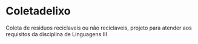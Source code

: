 # Coletadelixo
Coleta de residuos reciclaveis ou não reciclaveis, projeto para atender aos requisitos da disciplina de Linguagens III
